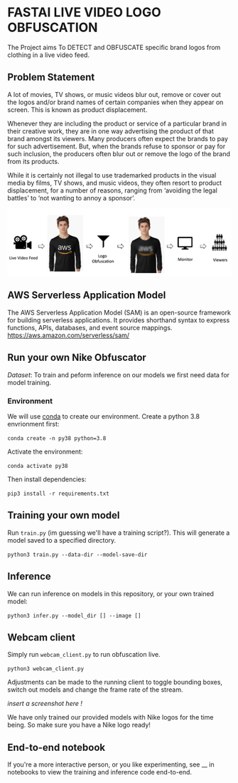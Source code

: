 # FASTAI LIVE VIDEO LOGO OBFUSCATION
The Project aims To DETECT and OBFUSCATE specific brand logos from clothing in a live video feed. 

## Problem Statement
A lot of movies, TV shows, or music videos blur out, remove or cover out the logos and/or brand names of certain companies when they appear on screen. This is known as product displacement. 

Whenever they are including the product or service of a particular brand in their creative work, they are in one way advertising the product of that brand amongst its viewers.  Many producers often expect the brands to pay for such advertisement. But, when the brands refuse to sponsor or pay for such inclusion, the producers often blur out or remove the logo of the brand from its products. 

While it is certainly not illegal to use trademarked products in the visual media by films, TV shows, and music videos, they often resort to product displacement, for a number of reasons, ranging from ‘avoiding the legal battles’ to ‘not wanting to annoy a sponsor’.

![Project workflow](docs/images/project_workflow.png)


## AWS Serverless Application Model
The AWS Serverless Application Model (SAM) is an open-source framework for building serverless applications. It provides shorthand syntax to express functions, APIs, databases, and event source mappings.
https://aws.amazon.com/serverless/sam/

## Run your own Nike Obfuscator 

*Dataset*: To train and peform inference on our models we first need data for model training. 

### Environment 
We will use [conda](https://docs.conda.io/projects/conda/en/latest/user-guide/install/) 
to create our environment. Create a python 3.8 envrionment first: 

``` conda create -n py38 python=3.8 ```

Activate the environment: 

``` conda activate py38 ```

Then install dependencies: 

``` pip3 install -r requirements.txt ```

## Training your own model 
Run `train.py` (im guessing we'll have a training script?). This will generate a model saved to a specified directory. 

``` python3 train.py --data-dir --model-save-dir ```

## Inference
We can run inference on models in this repository, or your own trained model: 

``` python3 infer.py --model_dir [] --image [] ```

## Webcam client 
Simply run `webcam_client.py` to run obfuscation live. 

``` python3 webcam_client.py ```

Adjustments can be made to the running client to toggle bounding boxes, switch out models and change the 
frame rate of the stream. 

_insert a screenshot here !_

We have only trained our provided models with Nike logos for the time being. 
So make sure you have a Nike logo ready!

## End-to-end notebook
If you're a more interactive person, or you like experimenting, see __ in notebooks 
to view the training and inference code end-to-end.